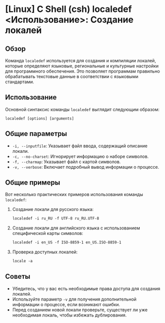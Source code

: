 # [Linux] C Shell (csh) localedef <Использование>: Создание локалей

## Обзор
Команда `localedef` используется для создания и компиляции локалей, которые определяют языковые, региональные и культурные настройки для программного обеспечения. Это позволяет программам правильно обрабатывать текстовые данные в соответствии с языковыми стандартами.

## Использование
Основной синтаксис команды `localedef` выглядит следующим образом:

```
localedef [options] [arguments]
```

## Общие параметры
- `-i, --inputfile`: Указывает файл ввода, содержащий описание локали.
- `-c, --no-charset`: Игнорирует информацию о наборе символов.
- `-f, --charmap`: Указывает файл с картой символов.
- `-v, --verbose`: Включает подробный вывод информации о процессе.

## Общие примеры
Вот несколько практических примеров использования команды `localedef`:

1. Создание локали для русского языка:
   ```csh
   localedef -i ru_RU -f UTF-8 ru_RU.UTF-8
   ```

2. Создание локали для английского языка с использованием специфической карты символов:
   ```csh
   localedef -i en_US -f ISO-8859-1 en_US.ISO-8859-1
   ```

3. Проверка доступных локалей:
   ```csh
   locale -a
   ```

## Советы
- Убедитесь, что у вас есть необходимые права доступа для создания локалей.
- Используйте параметр `-v` для получения дополнительной информации о процессе, если возникают ошибки.
- Перед созданием новой локали проверьте, существует ли уже необходимая локаль, чтобы избежать дублирования.